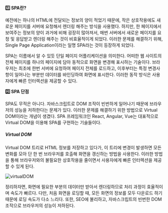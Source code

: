 **1️⃣ SPA란?**

예전에는 하나의 HTML에 전달되는 정보의 양이 적었기 때문에, 작은 상호작용에도 새로운 페이지를 서버에 요청해서 렌더링 해주는 방식을 사용했다. 하지만, 한 페이지에서 보여주는 정보의 양이 과거에 비해 굉장히 많아져서, 매번 서버에서 새로운 페이지를 요청 및 응답받고 렌더링 해주는 것이 비효율적이게 되었다. 이러한 문제를 해결하기 위해, Single Page Application이라는 일명 SPA라는 것이 등장하게 되었다.

SPA는 이름에서 알 수 있듯 단일 페이지 어플리케이션을 의미한다. 어떠한 웹 사이트의 전체 페이지를 하나의 페이지에 담아 동적으로 화면을 변경해 표시하는 기술이다. 브라우저는 최초에 한번 서버에 요청하여 페이지 전체를 로드하고, 이후부터는 특정 변경사항이 일어나는 부분만 데이터를 바인딩하여 화면에 표시한다. 이러한 동작 방식은 사용자에게 빠른 인터렉션을 제공할 수 있다.

**2️⃣ SPA 단점**

SPA도 무적은 아니다. 자바스크립트로 DOM 조작이 빈번하게 일어나기 때문에 브라우저의 성능을 저하한다는 문제가 있다. 이러한 문제를 해결하기 위한 방법으로 Virtual DOM이라는 개념이 생겼다. SPA 프레임워크인 React, Angular, Vue는 대표적으로 Virtual DOM을 이용해 SPA를 구현하는 기술들이다.

##### Virtual DOM

Virtual DOM 트리로 HTML 정보를 저장하고 있다가, 이 트리에 변경이 발생하면 모든 변화를 모아 단 한 번 브라우저를 호출해 화면을 갱신하는 방법을 사용한다. 이러한 방법을 통해 브라우저와의 불필요한 상호작용을 줄이면서 사용자에게 빠른 인터렉션을 제공할 수 있게 된다.

![virtualDOM](https://github.com/user-attachments/assets/96b5b2d1-6652-448b-a679-0e3f0dcb2188)

정리하자면, 화면에 필요한 부분의 데이터만 받아서 렌더링하므로 처리 과정이 효율적이며 속도가 빠르다. 다만, 처음 화면을 로딩할 때, 모든 화면의 정보를 모두 다운로드 하기 때문에 로딩 속도가 다소 느리다. 또한, SEO에 불리하고, 자바스크립트의 빈번한 DOM 조작으로 브라우저의 성능이 저하된다.
